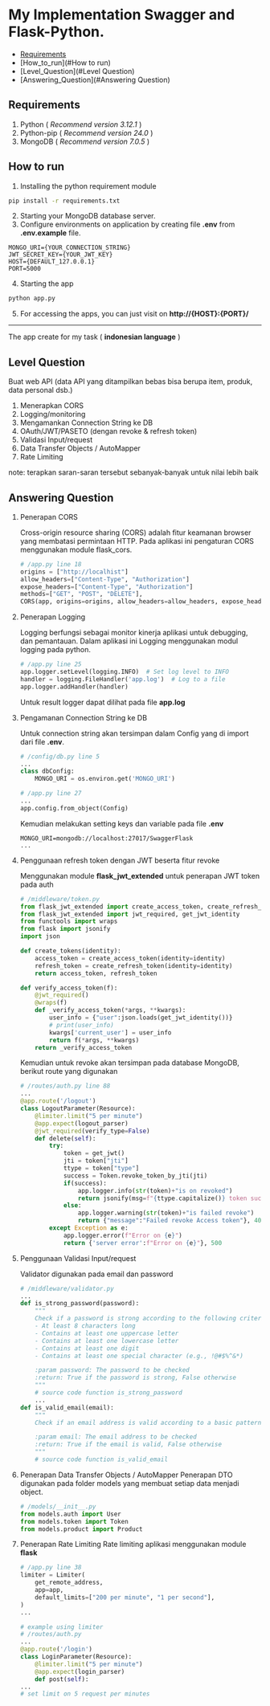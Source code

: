 # My Implementation Swagger and Flask-Python.

- [Requirements](#Requirements)
- [How_to_run](#How to run)
- [Level_Question](#Level Question)
- [Answering_Question](#Answering Question)

## Requirements
1. Python ( *Recommend version 3.12.1* )
2. Python-pip ( *Recommend version 24.0* )
3. MongoDB ( *Recommend version 7.0.5* )

## How to run
1. Installing the python requirement module
```bash
pip install -r requirements.txt
``` 
2. Starting your MongoDB database server. 
3. Configure environments on application by creating file **.env** from **.env.example** file.
```.env
MONGO_URI={YOUR_CONNECTION_STRING}
JWT_SECRET_KEY={YOUR_JWT_KEY}
HOST={DEFAULT_127.0.0.1}
PORT=5000
```
4. Starting the app
```bash
python app.py
```
5. For accessing the apps, you can just visit on **http://{HOST}:{PORT}/**
---
The app create for my task ( **indonesian language** )
## Level Question
Buat web API (data API yang ditampilkan bebas bisa berupa item, produk, data personal dsb.)
1. Menerapkan CORS
2. Logging/monitoring
3. Mengamankan Connection String ke DB
4. OAuth/JWT/PASETO (dengan revoke & refresh token)
5. Validasi Input/request
6. Data Transfer Objects / AutoMapper
7. Rate Limiting

note: terapkan saran-saran tersebut sebanyak-banyak untuk nilai lebih baik

## Answering Question
1. Penerapan CORS

    Cross-origin resource sharing (CORS) adalah fitur keamanan browser yang membatasi permintaan HTTP. Pada aplikasi ini pengaturan CORS menggunakan module flask_cors.
    ```python
    # /app.py line 18
    origins = ["http://localhist"]
    allow_headers=["Content-Type", "Authorization"]
    expose_headers=["Content-Type", "Authorization"]
    methods=["GET", "POST", "DELETE"],
    CORS(app, origins=origins, allow_headers=allow_headers, expose_headers=expose_headers, methods=methods)
    ```
2. Penerapan Logging

    Logging berfungsi sebagai monitor kinerja aplikasi  untuk debugging, dan pemantauan. Dalam aplikasi ini Logging menggunakan modul logging pada python. 
    ```python
    # /app.py line 25
    app.logger.setLevel(logging.INFO)  # Set log level to INFO
    handler = logging.FileHandler('app.log')  # Log to a file
    app.logger.addHandler(handler)
    ```
    Untuk result logger dapat dilihat pada file **app.log**

3. Pengamanan Connection String ke DB

    Untuk connection string akan tersimpan dalam Config yang di import dari file **.env**.
    ```python
    # /config/db.py line 5
    ...
    class dbConfig:
        MONGO_URI = os.environ.get('MONGO_URI')

    # /app.py line 27
    ...
    app.config.from_object(Config)
    ```
    Kemudian melakukan setting keys dan variable pada file **.env**
    ```.env
    MONGO_URI=mongodb://localhost:27017/SwaggerFlask
    ...
    ```
4. Penggunaan refresh token dengan JWT beserta fitur revoke

    Menggunakan module **flask_jwt_extended** untuk penerapan JWT token pada auth
    ```python
    # /middleware/token.py
    from flask_jwt_extended import create_access_token, create_refresh_token
    from flask_jwt_extended import jwt_required, get_jwt_identity
    from functools import wraps
    from flask import jsonify
    import json

    def create_tokens(identity):
        access_token = create_access_token(identity=identity)
        refresh_token = create_refresh_token(identity=identity)
        return access_token, refresh_token

    def verify_access_token(f):
        @jwt_required()
        @wraps(f)
        def _verify_access_token(*args, **kwargs):
            user_info = {"user":json.loads(get_jwt_identity())}
            # print(user_info)
            kwargs['current_user'] = user_info
            return f(*args, **kwargs)
        return _verify_access_token
    ```
    Kemudian untuk revoke akan tersimpan pada database MongoDB, berikut route yang digunakan
    ```python
    # /routes/auth.py line 88
    ...
    @app.route('/logout')
    class LogoutParameter(Resource):
        @limiter.limit("5 per minute")
        @app.expect(logout_parser)
        @jwt_required(verify_type=False)
        def delete(self):
            try:
                token = get_jwt()
                jti = token["jti"]
                ttype = token["type"]
                success = Token.revoke_token_by_jti(jti)
                if(success):
                    app.logger.info(str(token)+"is on revoked")
                    return jsonify(msg=f"{ttype.capitalize()} token successfully revoked")
                else: 
                    app.logger.warning(str(token)+"is failed revoke")
                    return {"message":"Failed revoke Access token"}, 400
            except Exception as e:
                app.logger.error(f"Error on {e}")
                return {'server error':f"Error on {e}"}, 500
    ```
5. Penggunaan Validasi Input/request

    Validator digunakan pada email dan password
    ```python
    # /middleware/validator.py
    ...
    def is_strong_password(password):
        """
        Check if a password is strong according to the following criteria:
        - At least 8 characters long
        - Contains at least one uppercase letter
        - Contains at least one lowercase letter
        - Contains at least one digit
        - Contains at least one special character (e.g., !@#$%^&*)

        :param password: The password to be checked
        :return: True if the password is strong, False otherwise
        """
        # source code function is_strong_password 
        ...
    def is_valid_email(email):
        """
        Check if an email address is valid according to a basic pattern.

        :param email: The email address to be checked
        :return: True if the email is valid, False otherwise
        """
        # source code function is_valid_email 
    ```
6. Penerapan Data Transfer Objects / AutoMapper
    Penerapan DTO digunakan pada folder models yang membuat setiap data menjadi object.
    ```python
    # /models/__init__.py
    from models.auth import User
    from models.token import Token
    from models.product import Product
    ```
7. Penerapan Rate Limiting
    Rate limiting aplikasi menggunakan module **flask**
    ```python
    # /app.py line 38
    limiter = Limiter(
        get_remote_address,
        app=app,
        default_limits=["200 per minute", "1 per second"],
    )
    ...

    # example using limiter
    # /routes/auth.py
    ...
    @app.route('/login')
    class LoginParameter(Resource):
        @limiter.limit("5 per minute")
        @app.expect(login_parser)
        def post(self):
    ...
    # set limit on 5 request per minutes
    ```